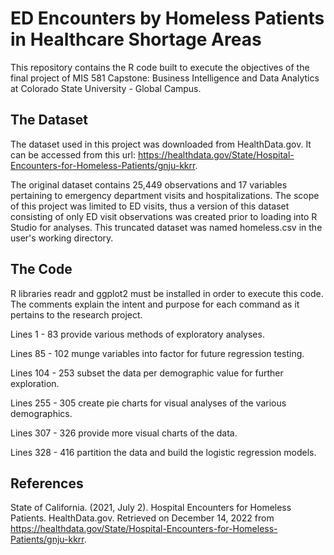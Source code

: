 # ED Encounters by Homeless Patients in Healthcare Shortage Areas
This repository contains the R code built to execute the objectives of the final project of MIS 581 Capstone: Business Intelligence and Data Analytics at Colorado State University - Global Campus.
## The Dataset
The dataset used in this project was downloaded from HealthData.gov. It can be accessed from this url: https://healthdata.gov/State/Hospital-Encounters-for-Homeless-Patients/gnju-kkrr.

The original dataset contains 25,449 observations and 17 variables pertaining to emergency department visits and hospitalizations. The scope of this project was limited to ED visits, thus a version of this dataset consisting of only ED visit observations was created prior to loading into R Studio for analyses. This truncated dataset was named homeless.csv in the user's working directory.

## The Code
R libraries readr and ggplot2 must be installed in order to execute this code. The comments explain the intent and purpose for each command as it pertains to the research project.

Lines 1 - 83 provide various methods of exploratory analyses.

Lines 85 - 102 munge variables into factor for future regression testing.

Lines 104 - 253 subset the data per demographic value for further exploration.

Lines 255 - 305 create pie charts for visual analyses of the various demographics.

Lines 307 - 326 provide more visual charts of the data.

Lines 328 - 416 partition the data and build the logistic regression models.

## References
State of California. (2021, July 2). Hospital Encounters for Homeless Patients. HealthData.gov. Retrieved on December 14, 2022 from https://healthdata.gov/State/Hospital-Encounters-for-Homeless-Patients/gnju-kkrr. 